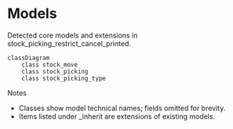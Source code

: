 # Models

Detected core models and extensions in stock_picking_restrict_cancel_printed.

```mermaid
classDiagram
    class stock_move
    class stock_picking
    class stock_picking_type
```

Notes
- Classes show model technical names; fields omitted for brevity.
- Items listed under _inherit are extensions of existing models.
